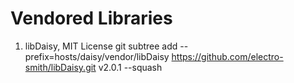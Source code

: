 # Vendored Libraries

1. libDaisy, MIT License
git subtree add --prefix=hosts/daisy/vendor/libDaisy https://github.com/electro-smith/libDaisy.git v2.0.1 --squash
